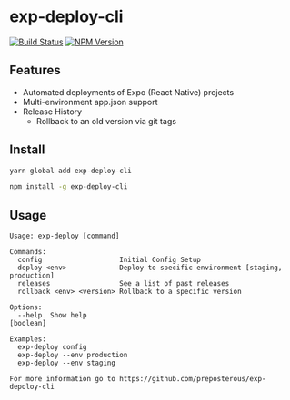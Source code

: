 # exp-deploy-cli

[![Build Status](https://travis-ci.org/preposterous/exp-deploy-cli.svg?branch=master)](https://travis-ci.org/preposterous/exp-deploy-cli)
[![NPM Version](https://badge.fury.io/js/exp-deploy-cli.svg)](https://badge.fury.io/js/exp-deploy-cli)

## Features
- Automated deployments of Expo (React Native) projects
- Multi-environment app.json support
- Release History
  - Rollback to an old version via git tags

## Install

```sh
yarn global add exp-deploy-cli
```

```sh
npm install -g exp-deploy-cli
```

## Usage

```
Usage: exp-deploy [command]

Commands:
  config                   Initial Config Setup
  deploy <env>             Deploy to specific environment [staging, production]
  releases                 See a list of past releases
  rollback <env> <version> Rollback to a specific version

Options:
  --help  Show help                                                    [boolean]

Examples:
  exp-deploy config
  exp-deploy --env production
  exp-deploy --env staging

For more information go to https://github.com/preposterous/exp-depoloy-cli
```
